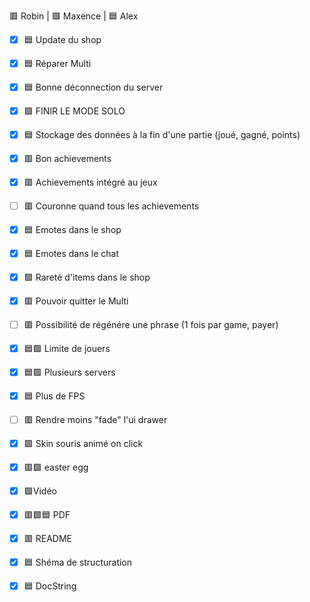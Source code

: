 🟥 Robin | 🟩 Maxence | 🟦 Alex

- [x] 🟦 Update du shop
- [x] 🟦 Réparer Multi
- [x] 🟦 Bonne déconnection du server
- [x] 🟩 FINIR LE MODE SOLO
- [x] 🟦 Stockage des données à la fin d'une partie (joué, gagné, points)
- [x] 🟥 Bon achievements
- [x] 🟥 Achievements intégré au jeux
- [ ] 🟥 Couronne quand tous les achievements
- [x] 🟦 Emotes dans le shop
- [x] 🟦 Emotes dans le chat
- [x] 🟩 Rareté d'items dans le shop
- [x] 🟥 Pouvoir quitter le Multi
- [ ] 🟥 Possibilité de régénére une phrase (1 fois par game, payer)
- [x] 🟦🟩 Limite de jouers
- [x] 🟦🟩 Plusieurs servers
- [x] 🟦 Plus de FPS
- [ ] 🟥 Rendre moins "fade" l'ui drawer
- [x] 🟩 Skin souris animé on click
- [x] 🟥🟩 easter egg

- [x] 🟩Vidéo
- [x] 🟥🟩🟦 PDF
- [x] 🟥 README
- [x] 🟦 Shéma de structuration
- [x] 🟦 DocString
